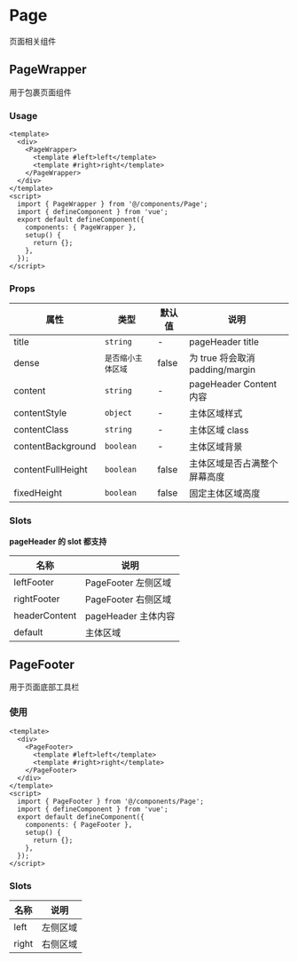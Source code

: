 # Page

页面相关组件

## PageWrapper

用于包裹页面组件

### Usage

```vue
<template>
  <div>
    <PageWrapper>
      <template #left>left</template>
      <template #right>right</template>
    </PageWrapper>
  </div>
</template>
<script>
  import { PageWrapper } from '@/components/Page';
  import { defineComponent } from 'vue';
  export default defineComponent({
    components: { PageWrapper },
    setup() {
      return {};
    },
  });
</script>
```

### Props

| 属性              | 类型               | 默认值 | 说明                            |
| ----------------- | ------------------ | ------ | ------------------------------- |
| title             | `string`           | -      | pageHeader title                |
| dense             | `是否缩小主体区域` | false  | 为 true 将会取消 padding/margin |
| content           | `string`           | -      | pageHeader Content 内容         |
| contentStyle      | `object`           | -      | 主体区域样式                    |
| contentClass      | `string`           | -      | 主体区域 class                  |
| contentBackground | `boolean`          | -      | 主体区域背景                    |
| contentFullHeight | `boolean`          | false  | 主体区域是否占满整个屏幕高度    |
| fixedHeight       | `boolean`          | false  | 固定主体区域高度                |

### Slots

**pageHeader 的 slot 都支持**

| 名称          | 说明                |
| ------------- | ------------------- |
| leftFooter    | PageFooter 左侧区域 |
| rightFooter   | PageFooter 右侧区域 |
| headerContent | pageHeader 主体内容 |
| default       | 主体区域            |

## PageFooter

用于页面底部工具栏

### 使用

```vue
<template>
  <div>
    <PageFooter>
      <template #left>left</template>
      <template #right>right</template>
    </PageFooter>
  </div>
</template>
<script>
  import { PageFooter } from '@/components/Page';
  import { defineComponent } from 'vue';
  export default defineComponent({
    components: { PageFooter },
    setup() {
      return {};
    },
  });
</script>
```

### Slots

| 名称  | 说明     |
| ----- | -------- |
| left  | 左侧区域 |
| right | 右侧区域 |
